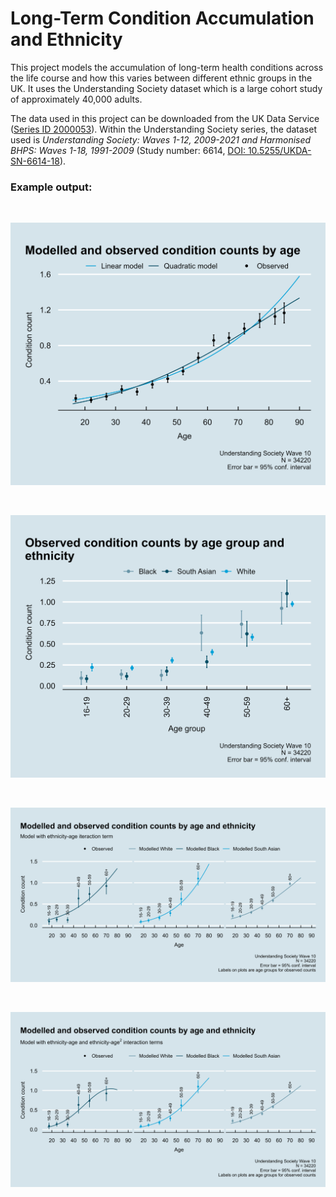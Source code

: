 # Long-Term Condition Accumulation and Ethnicity

This project models the accumulation of long-term health conditions across the life course and how this varies between different ethnic groups in the UK. It uses the Understanding Society dataset which is a large cohort study of approximately 40,000 adults.

The data used in this project can be downloaded from the UK Data Service ([Series ID 2000053](https://beta.ukdataservice.ac.uk/datacatalogue/series/series?id=2000053)). Within the Understanding Society series, the dataset used is _Understanding Society: Waves 1-12, 2009-2021 and Harmonised BHPS: Waves 1-18, 1991-2009_ (Study number: 6614, [DOI: 10.5255/UKDA-SN-6614-18](https://doi.org/10.5255/UKDA-SN-6614-18)).

### Example output:

&nbsp;
&nbsp;

<p align="center">
  <img width="600" src="./Analysis/Plots/Modelled and observed counts by age.png">
</p>

&nbsp;
&nbsp;

<p align="center">
  <img width="600" src="./Analysis/Plots/Condition counts by age group and ethnicity.png">
</p>

&nbsp;
&nbsp;

<p align="center">
  <img width="800" src="./Analysis/Plots/Modelled and observed counts by age and ethnicity with age-ethnicity interaction.png">
</p>

&nbsp;
&nbsp;

<p align="center">
  <img width="800" src="./Analysis/Plots/Modelled and observed counts by age and ethnicity with age-ethnicity and agesqrd-ethnicity interaction.png">
</p>
